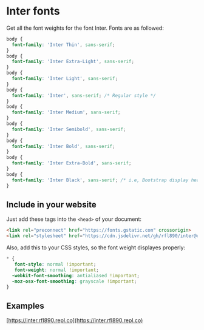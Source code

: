 # Inter fonts   
Get all the font weights for the font Inter. Fonts are as followed:
```css
body {
  font-family: 'Inter Thin', sans-serif;
}
body {
  font-family: 'Inter Extra-Light', sans-serif;
}
body {
  font-family: 'Inter Light', sans-serif;
}
body {
  font-family: 'Inter', sans-serif; /* Regular style */
}
body {
  font-family: 'Inter Medium', sans-serif;
}
body {
  font-family: 'Inter Semibold', sans-serif;
}
body {
  font-family: 'Inter Bold', sans-serif;
}
body {
  font-family: 'Inter Extra-Bold', sans-serif;
}
body {
  font-family: 'Inter Black', sans-serif; /* i.e, Bootstrap display headings */
}
```   
## Include in your website   
Just add these tags into the `<head>` of your document:
```html
<link rel="preconnect" href="https://fonts.gstatic.com" crossorigin>
<link rel="stylesheet" href="https://cdn.jsdelivr.net/gh/rfl890/inter@release/inter.min.css" integrity="sha384-UVhDDjAsMqomsChoEgS+5OunNmICDJz5zm3W6Kj1yFtWtcYgSE1dF/IDsJxVbF2w" crossorigin="anonymous">
```
Also, add this to your CSS styles, so the font weight displayes properly:   
```css
* {
   font-style: normal !important;
   font-weight: normal !important;
  -webkit-font-smoothing: antialiased !important;
  -moz-osx-font-smoothing: grayscale !important;  
}
```
## Examples   
[https://inter.rfl890.repl.co](https://inter.rfl890.repl.co)
